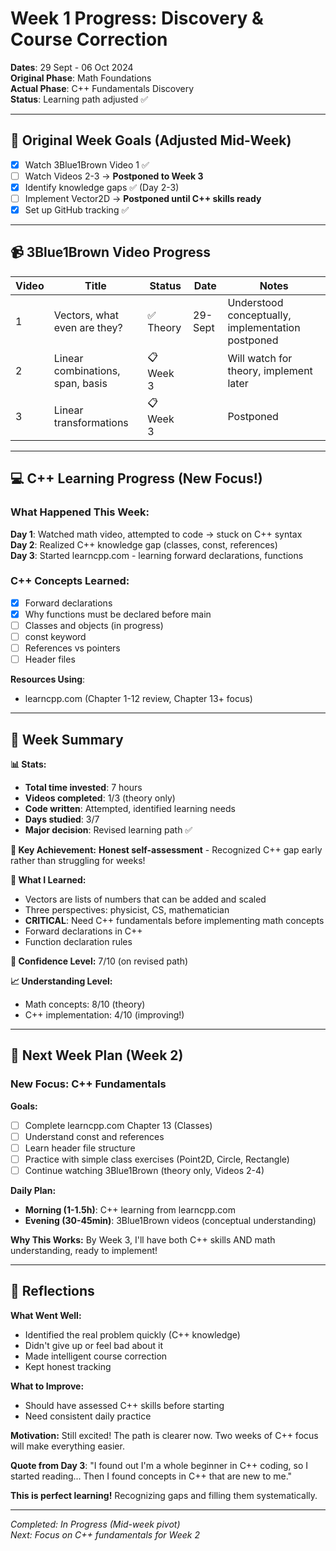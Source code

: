 # Week 1 Progress: Discovery & Course Correction

**Dates**: 29 Sept - 06 Oct 2024  
**Original Phase**: Math Foundations  
**Actual Phase**: C++ Fundamentals Discovery  
**Status**: Learning path adjusted ✅

---

## 🎯 Original Week Goals (Adjusted Mid-Week)

- [x] Watch 3Blue1Brown Video 1 ✅
- [ ] Watch Videos 2-3 → **Postponed to Week 3**
- [x] Identify knowledge gaps ✅ (Day 2-3)
- [ ] Implement Vector2D → **Postponed until C++ skills ready**
- [x] Set up GitHub tracking ✅

---

## 📹 3Blue1Brown Video Progress

| Video | Title                            | Status    | Date    | Notes                                             |
| ----- | -------------------------------- | --------- | ------- | ------------------------------------------------- |
| 1     | Vectors, what even are they?     | ✅ Theory  | 29-Sept | Understood conceptually, implementation postponed |
| 2     | Linear combinations, span, basis | 📋 Week 3 |         | Will watch for theory, implement later            |
| 3     | Linear transformations           | 📋 Week 3 |         | Postponed                                         |

---

## 💻 C++ Learning Progress (New Focus!)

### What Happened This Week:
**Day 1**: Watched math video, attempted to code → stuck on C++ syntax  
**Day 2**: Realized C++ knowledge gap (classes, const, references)  
**Day 3**: Started learncpp.com - learning forward declarations, functions

### C++ Concepts Learned:
- [x] Forward declarations
- [x] Why functions must be declared before main
- [ ] Classes and objects (in progress)
- [ ] const keyword
- [ ] References vs pointers
- [ ] Header files

**Resources Using**:
- learncpp.com (Chapter 1-12 review, Chapter 13+ focus)

---

## 🎉 Week Summary

**📊 Stats:**
- **Total time invested**: 7 hours
- **Videos completed**: 1/3 (theory only)
- **Code written**: Attempted, identified learning needs
- **Days studied**: 3/7
- **Major decision**: Revised learning path ✅

**🎯 Key Achievement:**
**Honest self-assessment** - Recognized C++ gap early rather than struggling for weeks!

**🧠 What I Learned:**
- Vectors are lists of numbers that can be added and scaled
- Three perspectives: physicist, CS, mathematician
- **CRITICAL**: Need C++ fundamentals before implementing math concepts
- Forward declarations in C++
- Function declaration rules

**💪 Confidence Level:** 7/10 (on revised path)

**📈 Understanding Level:** 
- Math concepts: 8/10 (theory)
- C++ implementation: 4/10 (improving!)

---

## 🔄 Next Week Plan (Week 2)

### New Focus: C++ Fundamentals

**Goals:**
- [ ] Complete learncpp.com Chapter 13 (Classes)
- [ ] Understand const and references
- [ ] Learn header file structure
- [ ] Practice with simple class exercises (Point2D, Circle, Rectangle)
- [ ] Continue watching 3Blue1Brown (theory only, Videos 2-4)

**Daily Plan:**
- **Morning (1-1.5h)**: C++ learning from learncpp.com
- **Evening (30-45min)**: 3Blue1Brown videos (conceptual understanding)

**Why This Works:**
By Week 3, I'll have both C++ skills AND math understanding, ready to implement!

---

## 💭 Reflections

**What Went Well:**
- Identified the real problem quickly (C++ knowledge)
- Didn't give up or feel bad about it
- Made intelligent course correction
- Kept honest tracking

**What to Improve:**
- Should have assessed C++ skills before starting
- Need consistent daily practice

**Motivation:**
Still excited! The path is clearer now. Two weeks of C++ focus will make everything easier.

**Quote from Day 3**: "I found out I'm a whole beginner in C++ coding, so I started reading... Then I found concepts in C++ that are new to me."

**This is perfect learning!** Recognizing gaps and filling them systematically.

---

*Completed: In Progress (Mid-week pivot)*  
*Next: Focus on C++ fundamentals for Week 2*